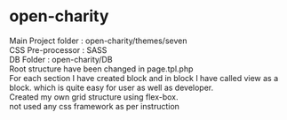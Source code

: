 # open-charity
 Main Project folder : open-charity/themes/seven<br/>
 CSS Pre-processor : SASS<br/>
 DB Folder : open-charity/DB<br/>
 Root structure have been changed in page.tpl.php<br/>
 For each section I have created block and in block I have called view as a block. which is quite easy for user as well as developer.<br/>
 Created my own grid structure using flex-box.<br/>
 not used any css framework as per instruction<br/>
